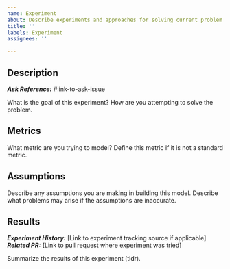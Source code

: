 ```yaml
---
name: Experiment
about: Describe experiments and approaches for solving current problem
title: ''
labels: Experiment
assignees: ''

---
```


## Description

***Ask Reference:*** #link-to-ask-issue

What is the goal of this experiment?  How are you attempting to solve the problem.


## Metrics 

What metric are you trying to model? Define this metric if it is not a standard metric.

## Assumptions

Describe any assumptions you are making in building this model. Describe what problems may arise if the assumptions are inaccurate.

## Results

***Experiment History:*** [Link to experiment tracking source if applicable]  
***Related PR:*** [Link to pull request where experiment was tried]

Summarize the results of this experiment (tldr). 

